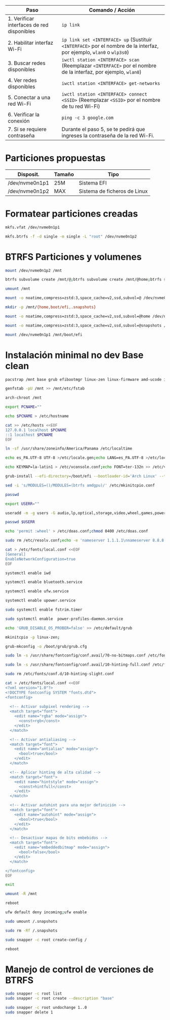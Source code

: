 | Paso | Comando / Acción |
|------|------------------|
| 1. Verificar interfaces de red disponibles | `ip link` |
| 2. Habilitar interfaz Wi-Fi | `ip link set <INTERFACE> up` (Sustituir `<INTERFACE>` por el nombre de la interfaz, por ejemplo, `wlan0` o `wlp3s0`) |
| 3. Buscar redes disponibles | `iwctl station <INTERFACE> scan` (Reemplazar `<INTERFACE>` por el nombre de la interfaz, por ejemplo, `wlan0`) |
| 4. Ver redes disponibles | `iwctl station <INTERFACE> get-networks` |
| 5. Conectar a una red Wi-Fi | `iwctl station <INTERFACE> connect <SSID>` (Reemplazar `<SSID>` por el nombre de tu red Wi-Fi) |
| 6. Verificar la conexión | `ping -c 3 google.com` |
| 7. Si se requiere contraseña | Durante el paso 5, se te pedirá que ingreses la contraseña de la red Wi-Fi. |

# Particiones propuestas
|Disposit.|Tamaño|Tipo|
|---|---|---|
|/dev/nvme0n1p1|25M|Sistema EFI|
|/dev/nvme0n1p2|MAX|Sistema de ficheros de Linux|

# Formatear particiones creadas
```bash
mkfs.vfat /dev/nvme0n1p1
```
```bash
mkfs.btrfs -f -d single -m single -L "root" /dev/nvme0n1p2
```

# BTRFS Particiones y volumenes
```bash
mount /dev/nvme0n1p2 /mnt
```
```bash
btrfs subvolume create /mnt/@;btrfs subvolume create /mnt/@home;btrfs subvolume create /mnt/@snapshots
```
```bash
umount /mnt
```
```bash
mount -o noatime,compress=zstd:3,space_cache=v2,ssd,subvol=@ /dev/nvme0n1p2 /mnt
```
```bash
mkdir -p /mnt/{home,boot/efi,.snapshots}
```
```bash
mount -o noatime,compress=zstd:3,space_cache=v2,ssd,subvol=@home /dev/nvme0n1p2 /mnt/home
```
```bash
mount -o noatime,compress=zstd:3,space_cache=v2,ssd,subvol=@snapshots /dev/nvme0n1p2 /mnt/.snapshots
```
```bash
mount /dev/nvme0n1p1 /mnt/boot/efi
```

# Instalación minimal no dev Base clean 
```bash
pacstrap /mnt base grub efibootmgr linux-zen linux-firmware amd-ucode iwd btrfs-progs power-profiles-daemon pipewire pipewire-pulse wireplumber pipewire-alsa pipewire-jack bluez mesa vulkan-radeon libva-mesa-driver mesa-vdpau upower opendoas ufw snapper wayland terminus-font xdg-user-dirs htop neovim hunspell-es_pa fontconfig
```

```bash
genfstab -pU /mnt >> /mnt/etc/fstab
```

```bash
arch-chroot /mnt
```

```bash
export PCNAME=""
```

```bash
echo $PCNAME > /etc/hostname
```

```bash
cat >> /etc/hosts <<EOF
127.0.0.1 localhost $PCNAME
::1 localhost $PCNAME
EOF
```

```bash
ln -sf /usr/share/zoneinfo/America/Panama /etc/localtime
```

```bash
echo es_PA.UTF-8 UTF-8 >/etc/locale.gen;echo LANG=es_PA.UTF-8 >/etc/locale.conf;echo LANG=es_PA.UTF-8 >>/etc/environment;echo LC_TIME=C>>/etc/environment;echo LC_COLLATE=C >>/etc/environment;locale-gen
```

```bash
echo KEYMAP=la-latin1 > /etc/vconsole.conf;echo FONT=ter-132n >> /etc/vconsole.conf
```

```bash
grub-install --efi-directory=/boot/efi --bootloader-id='Arch Linux' --target=x86_64-efi
```

```bash
sed -i 's/MODULES=()/MODULES=(btrfs amdgpu)/' /etc/mkinitcpio.conf
```

```bash
passwd
```

```bash
export USERR=""
```

```bash
useradd -m -g users -G audio,lp,optical,storage,video,wheel,games,power,scanner,polkitd -s /bin/bash $USERR
```

```bash
passwd $USERR
```

```bash
echo 'permit :wheel' > /etc/doas.conf;chmod 0400 /etc/doas.conf
```

```bash
sudo rm /etc/resolv.conf;echo -e 'nameserver 1.1.1.1\nnameserver 8.8.8.8' | sudo tee /etc/resolv.conf > /dev/null
```

```bash
cat > /etc/fonts/local.conf <<EOF 
[General]
EnableNetworkConfiguration=true
EOF
```

```bash
systemctl enable iwd
```
```bash
systemctl enable bluetooth.service
```
```bash
systemctl enable ufw.service
```
```bash
systemctl enable upower.service
```
```bash
sudo systemctl enable fstrim.timer
```
```bash
sudo systemctl enable  power-profiles-daemon.service
```

```bash
echo 'GRUB_DISABLE_OS_PROBER=false' >> /etc/default/grub
```

```bash
mkinitcpio -p linux-zen;
```
```bash
grub-mkconfig -o /boot/grub/grub.cfg
```


```bash
sudo ln -s /usr/share/fontconfig/conf.avail/70-no-bitmaps.conf /etc/fonts/conf.d/
```
```bash
sudo ln -s /usr/share/fontconfig/conf.avail/10-hinting-full.conf /etc/fonts/conf.d/
```
```bash
sudo rm /etc/fonts/conf.d/10-hinting-slight.conf 
```

```bash
cat > /etc/fonts/local.conf <<EOF 
<?xml version="1.0"?>
<!DOCTYPE fontconfig SYSTEM "fonts.dtd">
<fontconfig>
  
  <!-- Activar subpixel rendering -->
  <match target="font">
    <edit name="rgba" mode="assign">
      <const>rgb</const>
    </edit>
  </match>

  <!-- Activar antialiasing -->
  <match target="font">
    <edit name="antialias" mode="assign">
      <bool>true</bool>
    </edit>
  </match>

  <!-- Aplicar hinting de alta calidad -->
  <match target="font">
    <edit name="hintstyle" mode="assign">
      <const>hintfull</const>
    </edit>
  </match>

  <!-- Activar autohint para una mejor definición -->
  <match target="font">
    <edit name="autohint" mode="assign">
      <bool>true</bool>
    </edit>
  </match>

  <!-- Desactivar mapas de bits embebidos -->
  <match target="font">
    <edit name="embeddedbitmap" mode="assign">
      <bool>false</bool>
    </edit>
  </match>

</fontconfig>
EOF
```

```bash
exit
```
```bash
umount -R /mnt
```
```bash
reboot
```

```bash
ufw default deny incoming;ufw enable
```
```bash
sudo umount /.snapshots
```
```bash
sudo rm -Rf /.snapshots
```
```bash
sudo snapper -c root create-config /
```
```bash
reboot
```

# Manejo de control de verciones de BTRFS
```bash
sudo snapper -c root list
sudo snapper -c root create --description "base"

sudo snapper -c root undochange 1..0
sudo snapper delete 1
```
